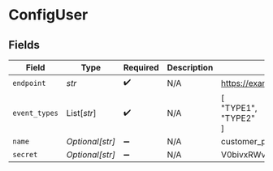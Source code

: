 # ConfigUser


## Fields

| Field                            | Type                             | Required                         | Description                      | Example                          |
| -------------------------------- | -------------------------------- | -------------------------------- | -------------------------------- | -------------------------------- |
| `endpoint`                       | *str*                            | :heavy_check_mark:               | N/A                              | https://example.com              |
| `event_types`                    | List[*str*]                      | :heavy_check_mark:               | N/A                              | [<br/>"TYPE1",<br/>"TYPE2"<br/>] |
| `name`                           | *Optional[str]*                  | :heavy_minus_sign:               | N/A                              | customer_payment                 |
| `secret`                         | *Optional[str]*                  | :heavy_minus_sign:               | N/A                              | V0bivxRWveaoz08afqjU6Ko/jwO0Cb+3 |